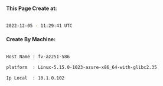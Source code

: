 
   
#### This Page Create at:

```bash

2022-12-05 - 11:29:41 UTC

```

#### Create By Machine:

```bash

Host Name : fv-az251-586

platform  : Linux-5.15.0-1023-azure-x86_64-with-glibc2.35

Ip Local  : 10.1.0.102

```

